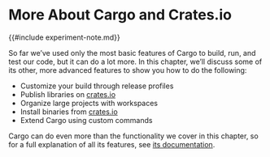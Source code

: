 # More About Cargo and Crates.io

{{#include experiment-note.md}}

So far we’ve used only the most basic features of Cargo to build, run, and test
our code, but it can do a lot more. In this chapter, we’ll discuss some of its
other, more advanced features to show you how to do the following:

* Customize your build through release profiles
* Publish libraries on [crates.io](https://crates.io/)<!-- ignore -->
* Organize large projects with workspaces
* Install binaries from [crates.io](https://crates.io/)<!-- ignore -->
* Extend Cargo using custom commands

Cargo can do even more than the functionality we cover in this chapter, so for
a full explanation of all its features, see [its
documentation](https://doc.rust-lang.org/cargo/).

